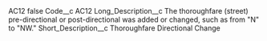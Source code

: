 <?xml version="1.0" encoding="UTF-8"?>
<CustomMetadata xmlns="http://soap.sforce.com/2006/04/metadata" xmlns:xsi="http://www.w3.org/2001/XMLSchema-instance" xmlns:xsd="http://www.w3.org/2001/XMLSchema">
    <label>AC12</label>
    <protected>false</protected>
    <values>
        <field>Code__c</field>
        <value xsi:type="xsd:string">AC12</value>
    </values>
    <values>
        <field>Long_Description__c</field>
        <value xsi:type="xsd:string">The thoroughfare (street) pre-directional or post-directional was added or changed, such as from &quot;N&quot; to &quot;NW.&quot;</value>
    </values>
    <values>
        <field>Short_Description__c</field>
        <value xsi:type="xsd:string">Thoroughfare Directional Change</value>
    </values>
</CustomMetadata>
